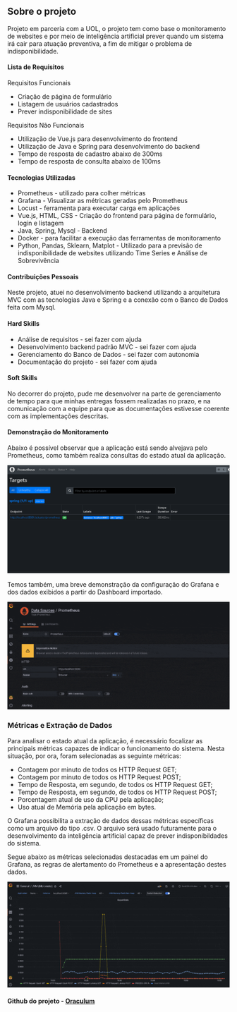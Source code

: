 ## Sobre o projeto


Projeto em parceria com a UOL, o projeto tem como base o monitoramento de websites e por meio de inteligência artificial prever quando um sistema irá cair para atuação preventiva, a fim de mitigar o problema de indisponibilidade.
#### Lista de Requisitos

Requisitos Funcionais
- Criação de página de formulário 
- Listagem de usuários cadastrados
- Prever indisponibilidade de sites

Requisitos Não Funcionais 
- Utilização de Vue.js para desenvolvimento do frontend
- Utilização de Java e Spring para desenvolvimento do backend
- Tempo de resposta de cadastro abaixo de 300ms
- Tempo de resposta de consulta abaixo de 100ms

#### Tecnologias Utilizadas
- Prometheus - utilizado para colher métricas
- Grafana - Visualizar as métricas geradas pelo Prometheus
- Locust - ferramenta para executar carga em aplicações
- Vue.js, HTML, CSS - Criação do frontend para página de formulário, login e listagem 
- Java, Spring, Mysql - Backend 
- Docker - para facilitar a execução das ferramentas de monitoramento
- Python, Pandas, Sklearn, Matplot - Utilizado para a previsão de indisponibilidade de websites utilizando Time Series e Análise de Sobrevivência 

#### Contribuições Pessoais
Neste projeto, atuei no desenvolvimento backend utilizando a arquitetura MVC com as tecnologias Java e Spring e a conexão com o Banco de Dados feita com Mysql.
#### Hard Skills
- Análise de requisitos - sei fazer com ajuda
- Desenvolvimento backend padrão MVC - sei fazer com ajuda
- Gerenciamento do Banco de Dados - sei fazer com autonomia
- Documentação do projeto - sei fazer com ajuda

#### Soft Skills
No decorrer do projeto, pude me desenvolver na parte de gerenciamento de tempo para que minhas entregas fossem realizadas no prazo, e na comunicação com a equipe para que as documentações estivesse coerente com as implementações descritas.

#### Demonstração do Monitoramento
Abaixo é possível observar que a aplicação está sendo alvejava pelo Prometheus, como também realiza consultas do estado atual da aplicação.

<p align="center">
  <img alt="prom" src="https://github.com/Oraculum-Fatec/sistema-cadastro-backend/blob/main/assets/prometheus_show.gif">
</p>

Temos também, uma breve demonstração da configuração do Grafana e dos dados exibidos a partir do Dashboard importado.

<p align="center">
  <img alt="graf" src="https://github.com/Oraculum-Fatec/sistema-cadastro-backend/blob/main/assets/grafana_show.gif">
</p>

### Métricas e Extração de Dados
Para analisar o estado atual da aplicação, é necessário focalizar as principais métricas capazes de indicar o funcionamento do sistema. Nesta situação, por ora, foram selecionadas as seguinte métricas:
  - Contagem por minuto de todos os HTTP Request GET; 
  - Contagem por minuto de todos os HTTP Request POST; 
  - Tempo de Resposta, em segundo, de todos os HTTP Request GET;
  - Tempo de Resposta, em segundo, de todos os HTTP Request POST;
  - Porcentagem atual de uso da CPU pela aplicação; 
  - Uso atual de Memória pela aplicação em bytes.

O Grafana possibilita a extração de dados dessas métricas específicas como um arquivo do tipo .csv. O arquivo será usado futuramente para o desenvolvimento da inteligência artificial capaz de prever indisponibildades do sistema.

Segue abaixo as métricas selecionadas destacadas em um painel do Grafana, as regras de alertamento do Prometheus e a apresentação destes dados.

<p align="center">
  <img alt="data" src="https://github.com/Oraculum-Fatec/sistema-cadastro-backend/blob/main/assets/getting_data_show.gif">
</p>


#### Github do projeto - [Oraculum](https://github.com/Oraculum-Fatec)
